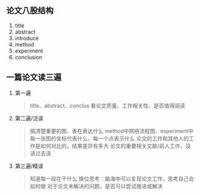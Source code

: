 ## 论文八股结构
1. title
2. abstract
3. introduce
4. method
5. experiment
6. conclusion

## 一篇论文读三遍
1. 第一遍
    > title、abstract、conclus
    > 看论文质量、工作相关性、是否值得阅读
2. 第二遍/泛读
    > 搞清楚重要的图、表在表达什么
    > method中网络流程图、experiment中每一张图的坐标代表什么，每一个点表示什么
    > 论文的工作和其他人的工作是如何对比的，结果差异有多大
    > 论文的重要相关文献/前人工作，没读过去读
3. 第三遍/精读
    > 知道每一段在干什么
    > 换位思考：脑海中可以复现论文工作，思考自己会如何做
    > 对于论文未解决的问题，是否可以尝试推进或解决